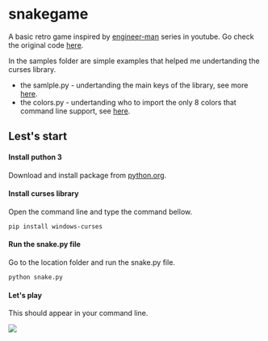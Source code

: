# snakegame

A basic retro game inspired by [engineer-man](https://github.com/engineer-man) series in youtube. Go check the original code [here](https://github.com/engineer-man/youtube/tree/master/015).

In the samples folder are simple examples that helped me undertanding the curses library.
- the samlple.py - undertanding the main keys of the library, see more [here](https://docs.python.org/3/howto/curses.html).
- the colors.py - undertanding who to import the only 8 colors that command line support, see [here](https://stackoverflow.com/questions/17122268/python-how-to-create-static-text-in-curses/17122544#17122544?newreg=cfa743aafc6345d582b36725edb6d160).

## Lest's start 

#### Install puthon 3

Download and install package from [python.org](https://www.python.org/downloads/).


#### Install curses library
 Open the command line and type the command bellow.
 
 ```
 pip install windows-curses
 ````

#### Run the snake.py file
Go to the location folder and run the snake.py file.
 ```
 python snake.py
 ````
#### Let's play
This should appear in your command line.


![](snakegame.gif)

